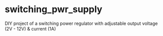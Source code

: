 # switching_pwr_supply
DIY project of a switching power regulator with adjustable output voltage (2V - 12V) &amp; current (1A)
